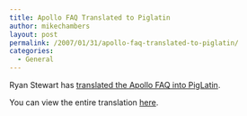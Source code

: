 ```yaml
---
title: Apollo FAQ Translated to Piglatin
author: mikechambers
layout: post
permalink: /2007/01/31/apollo-faq-translated-to-piglatin/
categories:
  - General
---
```



Ryan Stewart has [translated the Apollo FAQ into PigLatin][1].

You can view the entire translation [here][1].

 [1]: http://blog.digitalbackcountry.com/?page_id=641